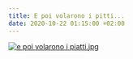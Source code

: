 ```yaml
---
title: E poi volarono i pitti...
date: 2020-10-22 01:15:00 +02:00
---
```


[![e poi volarono i piatti.jpg](/uploads/e%20poi%20volarono%20i%20piatti.jpg)](https://amzn.to/3m9NdcH)
